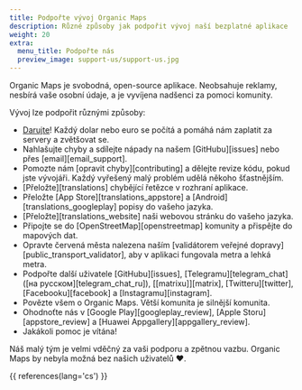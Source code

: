 ```yaml
---
title: Podpořte vývoj Organic Maps
description: Různé způsoby jak podpořit vývoj naší bezplatné aplikace
weight: 20
extra:
  menu_title: Podpořte nás
  preview_image: support-us/support-us.jpg
---
```


Organic Maps je svobodná, open-source aplikace. Neobsahuje reklamy, nesbírá vaše osobní údaje, a je vyvíjena nadšenci za pomoci komunity.

Vývoj lze podpořit různými způsoby:

- [Darujte](@/donate/index.cs.md)! Každý dolar nebo euro se počítá a pomáhá nám zaplatit za servery a zvětšovat se.
- Nahlašujte chyby a sdílejte nápady na našem [GitHubu][issues] nebo přes [email][email_support].
- Pomozte nám [opravit chyby][contributing] a dělejte revize kódu, pokud jste vývojáři. Každý vyřešený malý problém udělá někoho šťastnějším.
- [Přeložte][translations]
  chybějící řetězce v rozhraní aplikace.
- Přeložte [App Store][translations_appstore]
  a [Android][translations_googleplay]
  popisy do vašeho jazyka.
- [Přeložte][translations_website] naši webovou stránku do vašeho jazyka.
- Připojte se do [OpenStreetMap][openstreetmap] komunity a přispějte do mapových dat.
- Opravte červená města nalezena naším [validátorem veřejné dopravy][public_transport_validator], aby v aplikaci fungovala metra a lehká metra.
- Podpořte další uživatele [GitHubu][issues],
  [Telegramu][telegram_chat] ([на русском][telegram_chat_ru]),
  [[matrixu]][matrix],
  [Twitteru][twitter], [Facebooku][facebook] a [Instagramu][instagram].
- Povězte všem o Organic Maps. Větší komunita je silnější komunita.
- Ohodnoťte nás v [Google Play][googleplay_review],
  [Apple Storu][appstore_review] a [Huawei Appgallery][appgallery_review].
- Jakákoli pomoc je vítána!

Náš malý tým je velmi vděčný za vaši podporu a zpětnou vazbu. Organic Maps by nebyla možná bez našich uživatelů ❤️.

{{ references(lang='cs') }}
